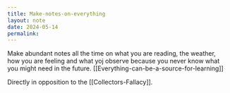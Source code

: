 ```yaml
---
title: Make-notes-on-everything
layout: note
date: 2024-05-14
permalink:
---
```


Make abundant notes all the time on what you are reading, the weather, how you are feeling and what yoj observe because you never know what you might need in the future. [[Everything-can-be-a-source-for-learning]]

Directly in opposition to the [[Collectors-Fallacy]]. 
